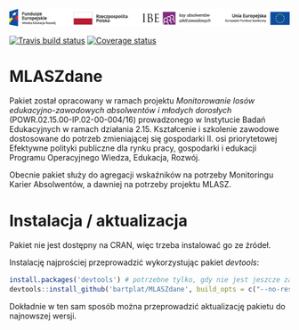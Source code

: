 ![KL+RP+IBE+EFS](inst/Belka-Losy-absolwentow-Kolor-PL.png)

[![Travis build status](https://travis-ci.org/tzoltak/MLASZdane.svg?branch=master)](https://travis-ci.org/tzoltak/MLASZdane)
[![Coverage status](https://codecov.io/gh/tzoltak/MLASZdane/branch/master/graph/badge.svg)](https://codecov.io/github/tzoltak/MLASZdane?branch=master)

# MLASZdane

Pakiet został opracowany w ramach projektu *Monitorowanie losów edukacyjno-zawodowych absolwentów i młodych dorosłych* (POWR.02.15.00-IP.02-00-004/16) prowadzonego w Instytucie Badań Edukacyjnych w ramach działania 2.15. Kształcenie i szkolenie zawodowe dostosowane do potrzeb zmieniającej się gospodarki II. osi priorytetowej Efektywne polityki publiczne dla rynku pracy, gospodarki i edukacji Programu Operacyjnego Wiedza, Edukacja, Rozwój.

Obecnie pakiet służy do agregacji wskaźników na potrzeby Monitoringu Karier Absolwentów, a dawniej na potrzeby projektu MLASZ.

# Instalacja / aktualizacja

Pakiet nie jest dostępny na CRAN, więc trzeba instalować go ze źródeł.

Instalację najprościej przeprowadzić wykorzystując pakiet *devtools*:

```r
install.packages('devtools') # potrzebne tylko, gdy nie jest jeszcze zainstalowany
devtools::install_github('bartplat/MLASZdane', build_opts = c("--no-resave-data"))
```

Dokładnie w ten sam sposób można przeprowadzić aktualizację pakietu do najnowszej wersji.

